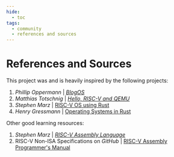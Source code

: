 ```yaml
---
hide:
  - toc
tags:
  - community
  - references and sources
---
```


# References and Sources

This project was and is heavily inspired by the following projects:

1. _Phillip Oppermann_ | [_BlogOS_](https://os.phil-opp.com/)
2. _Matthias Totschnig_ | [_Hello, RISC-V and QEMU_](https://mth.st/blog/riscv-qemu/)
3. _Stephen Marz_ | [RISC-V OS using Rust](https://osblog.stephenmarz.com/ch1.html)
4. _Henry Gressmann_ | [Operating Systems in Rust](https://blog.henrygressmann.de/rust-os/1-hello-riscv/#hello-world)

Other good learning resources:

1. _Stephen Marz_ | [_RISC-V Assembly Language_](https://web.eecs.utk.edu/~smarz1/courses/ece356/notes/assembly/)
2. RISC-V Non-ISA Specifications on _GitHub_ | [RISC-V Assembly Programmer's Manual](https://github.com/riscv-non-isa/riscv-asm-manual/blob/master/riscv-asm.md)
